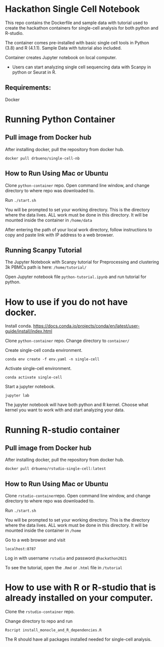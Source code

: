 # Hackathon Single Cell Notebook
This repo contains the Dockerfile and sample data with tutorial used to create the hackathon containers for single-cell 
analysis for both python and R-studio.

The container comes pre-installed with basic single cell tools in Python (3.8) and R (4.1.1). 
Sample Data with tutorial also included.

Container creates Jupyter notebook on local computer. 
- Users can start analyzing single cell sequencing data with Scanpy in python or Seurat in R.   

## Requirements:
Docker

# Running Python Container
## Pull image from Docker hub
After installing docker, pull the repository from docker hub. 

```docker pull drbueno/single-cell-nb ```

## How to Run Using Mac or Ubuntu 
Clone ```python-container``` repo. Open command line window, and change directory to where repo was downloaded to. 

Run 
```./start.sh```

You will be prompted to set your working directory. This is the directory where the data lives. 
ALL work must be done in this directory. It will be mounted inside the container in ```/home/data```

After entering the path of your local work directory, follow instructions to copy and paste link with 
IP address to a web browser.


## Running Scanpy Tutorial

The Jupyter Notebook with Scanpy tutorial for Preprocessing and clustering 3k PBMCs path is here:
```/home/tutorial/```

Open Jupyter notebook file ```python-tutorial.ipynb``` and run tutorial for python.

# How to use if you do not have docker.
Install conda. 
<https://docs.conda.io/projects/conda/en/latest/user-guide/install/index.html>

Clone ```python-container``` repo. Change directory to ```container/```

Create single-cell conda environment. 

```conda env create -f env.yaml -n single-cell```

Activate single-cell environment. 

```conda activate single-cell```

Start a jupyter notebook.

```jupyter lab```

The jupyter notebook will have both python and R kernel.
Choose what kernel you want to work with and start
analyzing your data. 

# Running R-studio container 

## Pull image from Docker hub
After installing docker, pull the repository from docker hub. 

```docker pull drbueno/rstudio-single-cell:latest ```

## How to Run Using Mac or Ubuntu 
Clone ```rstudio-container```repo. Open command line window, and change directory to where repo was downloaded to. 

Run 
```./start.sh```

You will be prompted to set your working directory. This is the directory where the data lives. 
ALL work must be done in this directory. It will be mounted inside the container in ```/home```

Go to a web browser and visit 

```localhost:8787```

Log in with username ```rstudio``` and password ```@hackathon2021```

To see the tutorial, open  the ```.Rmd``` or ```.html``` file in ```/tutorial```

# How to use with R or R-studio that is already installed on your computer. 

Clone the ```rstudio-container``` repo. 

Change directory to repo and run 

```Rscript install_monocle_and_R_dependencies.R```

The R should have all packages installed needed for single-cell analysis. 














